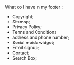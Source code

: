What do I have in my footer :
- Copyright;
- Sitemap;
- Privacy Policy;
- Terms and Conditions
- address and phone number;
- Social meida widget;
- Email signup;
- Contact;
- Search Box;